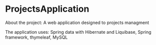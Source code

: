 # ProjectsApplication

About the project: A web application designed to projects managment

The application uses: Spring data with Hibernate and Liquibase, Spring framework, thymeleaf, MySQL
